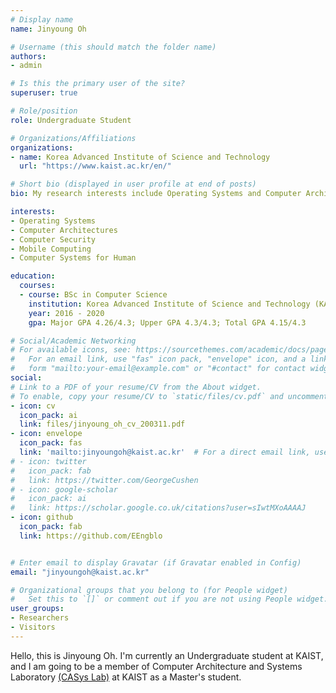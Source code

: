 ```yaml
---
# Display name
name: Jinyoung Oh

# Username (this should match the folder name)
authors:
- admin

# Is this the primary user of the site?
superuser: true

# Role/position
role: Undergraduate Student 

# Organizations/Affiliations
organizations:
- name: Korea Advanced Institute of Science and Technology
  url: "https://www.kaist.ac.kr/en/"

# Short bio (displayed in user profile at end of posts)
bio: My research interests include Operating Systems and Computer Architectures.

interests:
- Operating Systems
- Computer Architectures
- Computer Security
- Mobile Computing
- Computer Systems for Human

education:
  courses:
  - course: BSc in Computer Science
    institution: Korea Advanced Institute of Science and Technology (KAIST)
    year: 2016 - 2020
    gpa: Major GPA 4.26/4.3; Upper GPA 4.3/4.3; Total GPA 4.15/4.3

# Social/Academic Networking
# For available icons, see: https://sourcethemes.com/academic/docs/page-builder/#icons
#   For an email link, use "fas" icon pack, "envelope" icon, and a link in the
#   form "mailto:your-email@example.com" or "#contact" for contact widget.
social:
# Link to a PDF of your resume/CV from the About widget.
# To enable, copy your resume/CV to `static/files/cv.pdf` and uncomment the lines below.
- icon: cv
  icon_pack: ai
  link: files/jinyoung_oh_cv_200311.pdf
- icon: envelope
  icon_pack: fas
  link: 'mailto:jinyoungoh@kaist.ac.kr'  # For a direct email link, use "mailto:test@example.org".
# - icon: twitter
#   icon_pack: fab
#   link: https://twitter.com/GeorgeCushen
# - icon: google-scholar
#   icon_pack: ai
#   link: https://scholar.google.co.uk/citations?user=sIwtMXoAAAAJ
- icon: github
  icon_pack: fab
  link: https://github.com/EEngblo


# Enter email to display Gravatar (if Gravatar enabled in Config)
email: "jinyoungoh@kaist.ac.kr"

# Organizational groups that you belong to (for People widget)
#   Set this to `[]` or comment out if you are not using People widget.
user_groups:
- Researchers
- Visitors
---
```


Hello, this is Jinyoung Oh. I'm currently an Undergraduate student at KAIST, and I am going to be a member of Computer Architecture and Systems Laboratory [(CASys Lab)](http://casys.kaist.ac.kr/) at KAIST as a Master's student.
